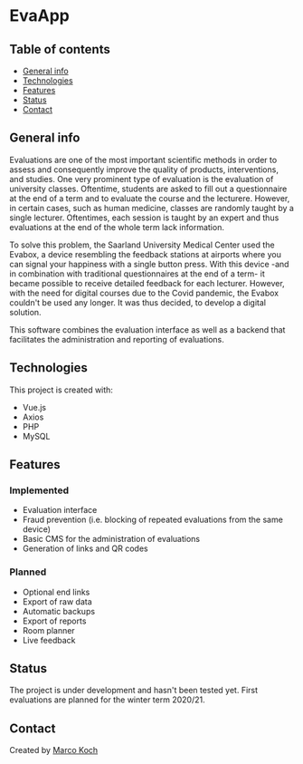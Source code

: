 # EvaApp

## Table of contents

- [General info](#general-info)
- [Technologies](#technologies)
- [Features](#features)
- [Status](#status)
- [Contact](#contact)

## General info

Evaluations are one of the most important scientific methods in order to assess and consequently improve the quality of products, interventions, and studies. One very prominent type of evaluation is the evaluation of university classes. Oftentime, students are asked to fill out a questionnaire at the end of a term and to evaluate the course and the lecturere. However, in certain cases, such as human medicine, classes are randomly taught by a single lecturer. Oftentimes, each session is taught by an expert and thus evaluations at the end of the whole term lack information.

To solve this problem, the Saarland University Medical Center used the Evabox, a device resembling the feedback stations at airports where you can signal your happiness with a single button press. With this device -and in combination with traditional questionnaires at the end of a term- it became possible to receive detailed feedback for each lecturer. However, with the need for digital courses due to the Covid pandemic, the Evabox couldn't be used any longer. It was thus decided, to develop a digital solution.

This software combines the evaluation interface as well as a backend that facilitates the administration and reporting of evaluations.

## Technologies

This project is created with:

- Vue.js
- Axios
- PHP
- MySQL

## Features

### Implemented

- Evaluation interface
- Fraud prevention (i.e. blocking of repeated evaluations from the same device)
- Basic CMS for the administration of evaluations
- Generation of links and QR codes

### Planned

- Optional end links
- Export of raw data
- Automatic backups
- Export of reports
- Room planner
- Live feedback

## Status

The project is under development and hasn't been tested yet. First evaluations are planned for the winter term 2020/21.

## Contact

Created by [Marco Koch](mailto:marco.koch@uni-saarland.de?subject=[GitHub]%20EvaApp)
